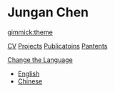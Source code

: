 <!--
  -- Name of your wiki
  -- Do NOT remove the leading `#` character.
  -->

# Jungan Chen

<!--
  -- Default theme
  -- (Read: http://dynalon.github.io/mdwiki/#!customizing.md#Theme_chooser)
  -->

[gimmick:theme](spacelab)


<!--
  -- Navigation
  -- (Read: http://dynalon.github.io/mdwiki/#!quickstart.md#Adding_a_navigation)
  -->
 
 
 
[CV](pages/CV.md)
[Projects](pages/Projects.md)
[Publicatoins](pages/Publications.md)
[Pantents](pages/Pantents.md)
<!--
[AI](pages/ai.md)
[Example]()

  * [jsexample](pages/jsexamples.md)
  -->


<!--
  -- Change the Language
  -- Could be useful when there's more than one language wiki.
  -->


[Change the Language]()

  * [English](/en/)
  * [Chinese](/cn/)
  
<!--
  -- Let the user choose a theme
  -- (Read: http://dynalon.github.io/mdwiki/#!quickstart.md#Adding_a_navigation)
  -->

<!--
[gimmick:themechooser](Choose theme)
-->
